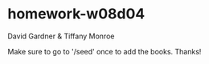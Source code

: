 # homework-w08d04
David Gardner &
Tiffany Monroe

Make sure to go to '/seed' once to add the books. Thanks!
